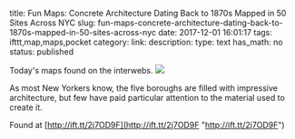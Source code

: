 title: Fun Maps: Concrete Architecture Dating Back to 1870s Mapped in 50 Sites Across NYC
slug: fun-maps-concrete-architecture-dating-back-to-1870s-mapped-in-50-sites-across-nyc
date: 2017-12-01 16:01:17
tags: ifttt,map,maps,pocket
category: 
link: 
description: 
type: text
has_math: no
status: published

Today's maps found on the interwebs. ![](http://ift.tt/2zUKArK)  
  

As most New Yorkers know, the five boroughs are filled with impressive architecture, but few have paid particular attention to the material used to create it.  
  

Found at [http://ift.tt/2j7OD9F](http://ift.tt/2j7OD9F "http://ift.tt/2j7OD9F")



